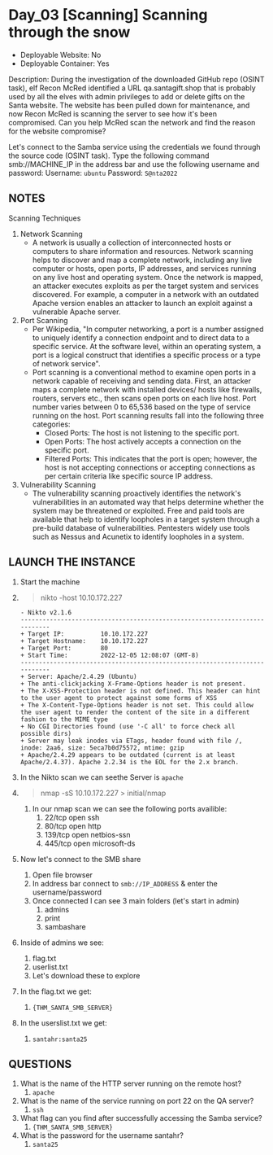 # Day_03 [Scanning] Scanning through the snow

+ Deployable Website: No
+ Deployable Container: Yes

Description: During the investigation of the downloaded GitHub repo (OSINT task), elf Recon McRed identified a URL qa.santagift.shop that is probably used by all the elves with admin privileges to add or delete gifts on the Santa website. The website has been pulled down for maintenance, and now Recon McRed is scanning the server to see how it's been compromised. Can you help McRed scan the network and find the reason for the website compromise?

Let's connect to the Samba service using the credentials we found through the source code (OSINT task). Type the following command smb://MACHINE_IP in the address bar and use the following username and password:
Username: `ubuntu`
Password: `S@nta2022`

## NOTES

Scanning Techniques

1. Network Scanning
   + A network is usually a collection of interconnected hosts or computers to share information and resources. Network scanning helps to discover and map a complete network, including any live computer or hosts, open ports, IP addresses, and services running on any live host and operating system. Once the network is mapped, an attacker executes exploits as per the target system and services discovered. For example, a computer in a network with an outdated Apache version enables an attacker to launch an exploit against a vulnerable Apache server.
2. Port Scanning
   + Per Wikipedia, "In computer networking, a port is a number assigned to uniquely identify a connection endpoint and to direct data to a specific service. At the software level, within an operating system, a port is a logical construct that identifies a specific process or a type of network service". 
   + Port scanning is a conventional method to examine open ports in a network capable of receiving and sending data. First, an attacker maps a complete network with installed devices/ hosts like firewalls, routers, servers etc., then scans open ports on each live host. Port number varies between 0 to 65,536 based on the type of service running on the host. Port scanning results fall into the following three categories:
     + Closed Ports: The host is not listening to the specific port.
     + Open Ports: The host actively accepts a connection on the specific port.
     + Filtered Ports: This indicates that the port is open; however, the host is not accepting connections or accepting connections as per certain criteria like specific source IP address.
3. Vulnerability Scanning
   + The vulnerability scanning proactively identifies the network's vulnerabilities in an automated way that helps determine whether the system may be threatened or exploited. Free and paid tools are available that help to identify loopholes in a target system through a pre-build database of vulnerabilities. Pentesters widely use tools such as Nessus and Acunetix to identify loopholes in a system.

## LAUNCH THE INSTANCE

1. Start the machine
2. > nikto -host 10.10.172.227

   ```nikto
   - Nikto v2.1.6
   ---------------------------------------------------------------------------
   + Target IP:          10.10.172.227
   + Target Hostname:    10.10.172.227
   + Target Port:        80
   + Start Time:         2022-12-05 12:08:07 (GMT-8)
   ---------------------------------------------------------------------------
   + Server: Apache/2.4.29 (Ubuntu)
   + The anti-clickjacking X-Frame-Options header is not present.
   + The X-XSS-Protection header is not defined. This header can hint to the user agent to protect against some forms of XSS
   + The X-Content-Type-Options header is not set. This could allow the user agent to render the content of the site in a different fashion to the MIME type
   + No CGI Directories found (use '-C all' to force check all possible dirs)
   + Server may leak inodes via ETags, header found with file /, inode: 2aa6, size: 5eca7b0d75572, mtime: gzip
   + Apache/2.4.29 appears to be outdated (current is at least Apache/2.4.37). Apache 2.2.34 is the EOL for the 2.x branch.
   ```

3. In the Nikto scan we can seethe Server is `apache`
4. > nmap -sS 10.10.172.227 > initial/nmap
   1. In our nmap scan we can see the following ports availible:
      1. 22/tcp  open  ssh
      2. 80/tcp  open  http
      3. 139/tcp open  netbios-ssn
      4. 445/tcp open  microsoft-ds
5. Now let's connect to the SMB share
   1. Open file browser
   2. In address bar connect to `smb://IP_ADDRESS` & enter the username/password
   3. Once connected I can see 3 main folders (let's start in admin)
      1. admins
      2. print
      3. sambashare
6. Inside of admins we see:
   1. flag.txt
   2. userlist.txt
   3. Let's download these to explore
7. In the flag.txt we get:
   1. `{THM_SANTA_SMB_SERVER}`
8. In the userslist.txt we get:
   1. `santahr:santa25`

## QUESTIONS

1. What is the name of the HTTP server running on the remote host?
   1. `apache`
2. What is the name of the service running on port 22 on the QA server?
   1. `ssh`
3. What flag can you find after successfully accessing the Samba service?
   1. `{THM_SANTA_SMB_SERVER}`
4. What is the password for the username santahr?
   1. `santa25`
